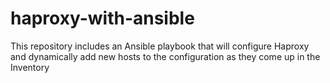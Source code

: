 # haproxy-with-ansible
This repository includes an Ansible playbook that will configure Haproxy and dynamically add new hosts to the configuration as they come up in the Inventory
